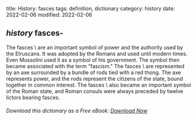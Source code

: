 title: History: fasces
tags: definition, dictionary
category: history
date: 2022-02-06
modified: 2022-02-06

## _history_  fasces-
The   fasces \ are an important symbol of power
and the authority used by the   Etruscans.  It was adopted by the
  Romans
 and used until modern times.  Even Mussolini used it as a
symbol of his government.  The symbol then became associated with the
term "fascism."  The   fasces \ are represented by an axe
surrounded by a bundle of rods tied with a red thong.  The axe
represents power, and the rods represent the citizens of the state,
bound together in common interest.  The   fasces \ also became an
important symbol of the Roman state, and Roman consuls were always
preceded by twelve lictors bearing   fasces.


###### Download *this* dictionary as a Free eBook: [Download Now]({static}static/SerfHistoryDictionary.pdf)

